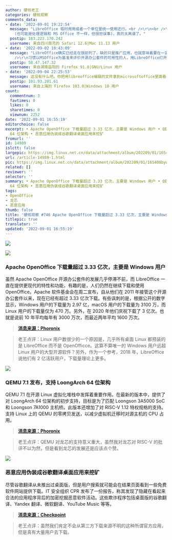 ```yaml
---
author: 硬核老王
categories: 硬核观察
comments_data:
- date: '2022-09-01 19:22:54'
  message: "LibreOffice 临时用用或者一个单位里统一使用还行。<br />\r\n<br />\r\n看 PDF 格式都能乱，就离谱。前几天对一张表格进行筛选，结果把有些单元的数据移除了
    (也可能是处理逻辑和 MS Office 不一样，但很担误事)，真的太离谱了。"
  postip: 183.223.170.242
  username: 来自四川南充的 Safari 12.6|Mac 11.13 用户
- date: '2022-09-02 10:43:09'
  message: "LibreOffice确实已经走在很前列了，缺的只是推广应用，也就意味着要在一定领域破除MSOffice用户黏性。<br />\r\n<br
    />\r\n习惯以MSOffice为基准来评价开源办公套件的可用性的人，用LibreOffice打开MSOffice文件格式，然后体验到的只有一个“闭源格式兼容性”而已，下意识地忽视了LibreOffice本身。"
  postip: 58.47.147.32
  username: 来自湖南益阳的 Firefox 91.0|GNU/Linux 用户
- date: '2022-09-04 22:25:53'
  message: 这没有什么吧。你把用libreoffice编辑的文件拿到microsoftoffice里面看看。
  postip: 101.93.201.61
  username: 来自上海的 Firefox 103.0|Windows 10 用户
count:
  commentnum: 3
  favtimes: 0
  likes: 0
  sharetimes: 0
  viewnum: 2252
date: '2022-09-01 16:55:19'
editorchoice: false
excerpt: • Apache OpenOffice 下载量超过 3.33 亿次，主要是 Windows 用户 • QEMU 7.1 发布，支持 LoongArch
  64 位架构 • 恶意应用伪装成谷歌翻译桌面应用来挖矿
fromurl: ''
id: 14989
islctt: false
largepic: https://img.linux.net.cn/data/attachment/album/202209/01/165408byw6tzoiywpdy6wc.jpg
url: /article-14989-1.html
pic: https://img.linux.net.cn/data/attachment/album/202209/01/165408byw6tzoiywpdy6wc.jpg.thumb.jpg
related: []
reviewer: ''
selector: ''
summary: • Apache OpenOffice 下载量超过 3.33 亿次，主要是 Windows 用户 • QEMU 7.1 发布，支持 LoongArch
  64 位架构 • 恶意应用伪装成谷歌翻译桌面应用来挖矿
tags:
- OpenOffice
- 龙芯
- 恶意应用
thumb: false
title: '硬核观察 #746 Apache OpenOffice 下载量超过 3.33 亿次，主要是 Windows 用户'
titlepic: true
translator: ''
updated: '2022-09-01 16:55:19'
---
```


![](/data/attachment/album/202209/01/165408byw6tzoiywpdy6wc.jpg)


![](/data/attachment/album/202209/01/165415wqpblmaz3ovaj3d3.jpg)


### Apache OpenOffice 下载量超过 3.33 亿次，主要是 Windows 用户


虽然 Apache OpenOffice 开源办公套件的发展几乎停滞不前，而 LibreOffice 一直在提供更现代的特性和功能，有趣的是，人们仍然在继续下载和使用 OpenOffice。Apache 软件基金会在周二宣布，自从他们在 2011 年接管这个开源办公套件以来，现在已经有超过 3.33 亿次下载。有些讽刺的是，根据公开的数字显示，Windows 用户的下载量为 2.97 亿，macOS 用户的下载量为 3100 万，而 Linux 用户的下载量仅为 470 万。另外，在 2020 年他们庆祝下载了 3 亿次。也就是说前 10 年平均每年有 3000 万次，而最近两年平均 1600 万次。



> 
> **[消息来源：Phoronix](https://www.phoronix.com/news/Apache-OpenOffice-333-Million)**
> 
> 
> 



> 
> 老王点评：Linux 用户数很少的一个原因是，几乎所有桌面 Linux 都预装的是 LibreOffice 而不是 OpenOfficce。这算不算唯一的 Windows 用户远超 Linux 用户的大型开源软件？另外，作为一个参考，2018 年，LibreOffice 说他们有 2 亿活跃用户，下载量理论上更多。
> 
> 
> 


![](/data/attachment/album/202209/01/165429s5aa50sfqqhtrysw.jpg)


### QEMU 7.1 发布，支持 LoongArch 64 位架构


QEMU 7.1 在开源 Linux 虚拟化堆栈中发挥着重要作用。在最新的版本中，提供了对 LoongArch 64 位架构的初步支持，目标是为了匹配 Loongson 3A5000 SoC 和 Loongson 7A1000 主机桥。此版本还增加了对 RISC-V 1.12 特权规格的支持。支持 Linux 上的 QEMU 的零拷贝发送，以减少虚拟机迁移时对源主机的 CPU 占用。



> 
> **[消息来源：Phoronix](https://www.phoronix.com/news/QEMU-7.1-Released)**
> 
> 
> 



> 
> 老王点评：QEMU 对龙芯的支持意义重大，虽然我对龙芯对 RISC-V 的批评不以为然，但是看到龙芯的发展还是应该点个赞。
> 
> 
> 


![](/data/attachment/album/202209/01/165449offsll5u53xduf55.jpg)


### 恶意应用伪装成谷歌翻译桌面应用来挖矿


尽管谷歌翻译从未推出过桌面版，但是用户搜索就可能会在结果页面看到一些免费软件网站提供下载。IT 安全组织 CPR 发布了一份报告，称其发现了隐藏在看起来合法的应用程序背后的加密挖掘恶意软件活动。这些欺诈程序包括桌面版的谷歌翻译、Yandex 翻译、微软翻译、YouTube Music 等等。



> 
> **[消息来源：Checkpoint](https://research.checkpoint.com/2022/check-point-research-detects-crypto-miner-malware-disguised-as-google-translate-desktop-and-other-legitimate-applications/)**
> 
> 
> 



> 
> 老王点评：虽然我们肯定不会从第三方下载来源不明的这种所谓官方应用，但是真有大量用户去下载。
> 
> 
>